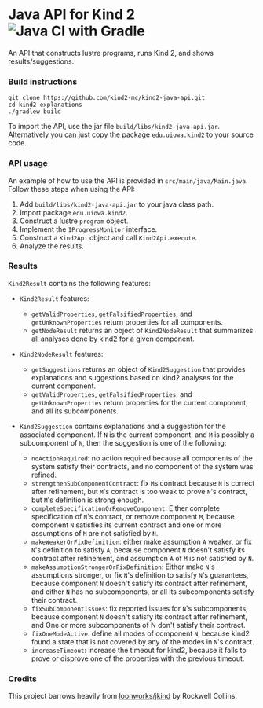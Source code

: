 # Java API for Kind 2 ![Java CI with Gradle](https://github.com/kind2-mc/kind2-java-api/workflows/Java%20CI%20with%20Gradle/badge.svg?branch=master)
An API that constructs lustre programs, runs Kind 2, and shows results/suggestions.

### Build instructions

```shell
git clone https://github.com/kind2-mc/kind2-java-api.git
cd kind2-explanations
./gradlew build
```
To import the API, use the jar file `build/libs/kind2-java-api.jar`. 
Alternatively you can just copy the package `edu.uiowa.kind2` to your source code.

### API usage
An example of how to use the API is provided in `src/main/java/Main.java`. Follow these steps when using the API:
1. Add `build/libs/kind2-java-api.jar` to your java class path.
2. Import package `edu.uiowa.kind2`.
3. Construct a lustre `program` object.
4. Implement the `IProgressMonitor` interface.
5. Construct a `Kind2Api` object and call `Kind2Api.execute`.
6. Analyze the results.

### Results
`Kind2Result` contains the following features:
- `Kind2Result` features:
  - `getValidProperties`, `getFalsifiedProperties`, and `getUnknownProperties` return properties for all components.
  - `getNodeResult` returns an object of `Kind2NodeResult` that summarizes all analyses done by kind2 for a given component.

- `Kind2NodeResult` features:
  - `getSuggestions` returns an object of `Kind2Suggestion` that provides explanations and suggestions based on kind2 analyses for the current component.
  - `getValidProperties`, `getFalsifiedProperties`, and `getUnknownProperties` return properties for the current component, and all its subcomponents.

- `Kind2Suggestion` contains explanations and a suggestion for the associated component. If `N` is the current component, and `M` is possibly a subcomponent of `N`, then the suggestion is one of the following:
  - `noActionRequired`: no action required because all components of the system satisfy their contracts, and no component of the system was refined.
  - `strengthenSubComponentContract`: fix `M`s contract because `N` is correct after refinement, but `M`'s contract is too weak to prove `N`'s contract, but `M`'s definition is strong enough.
  - `completeSpecificationOrRemoveComponent`: Either complete specification of `N`'s contract, or remove component `M`, because component `N` satisfies its current contract and one or more assumptions of `M` are not satisfied by `N`.
  - `makeWeakerOrFixDefinition`: either make assumption `A` weaker, or fix `N`'s definition to satisfy `A`, because component `N` doesn't satisfy its contract after refinement, and assumption `A` of `M` is not satisfied by `N`.
  - `makeAssumptionStrongerOrFixDefinition`: Either make `N`'s assumptions stronger, or fix `N`'s definition to satisfy `N`'s guarantees, because component `N` doesn't satisfy its contract after refinement, and either `N` has no subcomponents, or all its subcomponents satisfy their contract.
  - `fixSubComponentIssues`: fix reported issues for `N`'s subcomponents, because component `N` doesn't satisfy its contract after refinement, and One or more subcomponents of N don't satisfy their contract.
  - `fixOneModeActive`: define all modes of component `N`, because kind2 found a state that is not covered by any of the modes in `N`'s contract.
  - `increaseTimeout`: increase the timeout for kind2, because it fails to prove or disprove one of the properties with the previous timeout.

### Credits
This project barrows heavily from [loonworks/jkind](https://github.com/loonwerks/jkind) by Rockwell Collins.
